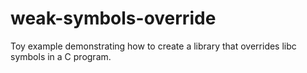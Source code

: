 # weak-symbols-override
Toy example demonstrating how to create a library that overrides libc symbols in a C program.

